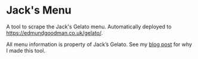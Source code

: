 # Jack's Menu

A tool to scrape the Jack's Gelato menu. Automatically deployed to <https://edmundgoodman.co.uk/gelato/>.

All menu information is property of Jack’s Gelato. See my [blog post](https://edmundgoodman.github.io/posts/2024/a-faster-gelato/) for why I made this tool.
